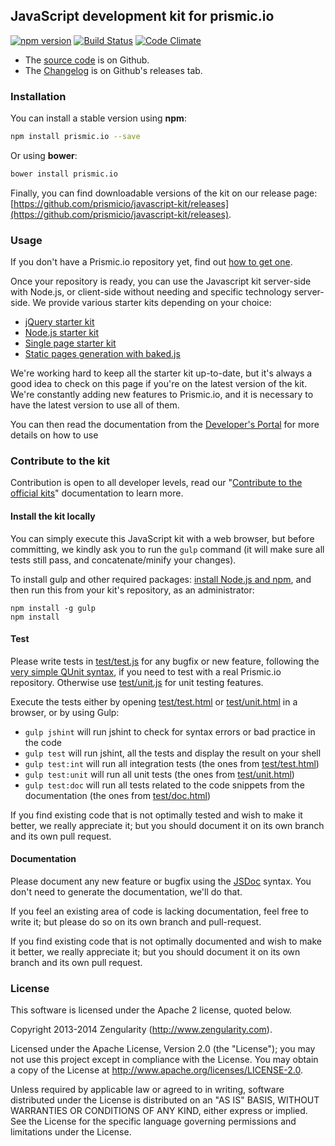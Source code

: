 ## JavaScript development kit for prismic.io

[![npm version](https://badge.fury.io/js/prismic.io.svg)](http://badge.fury.io/js/prismic.io)
[![Build Status](https://api.travis-ci.org/prismicio/javascript-kit.png)](https://travis-ci.org/prismicio/javascript-kit)
[![Code Climate](https://codeclimate.com/github/prismicio/javascript-kit.png)](https://codeclimate.com/github/prismicio/javascript-kit)

* The [source code](https://github.com/prismicio/javascript-kit) is on Github.
* The [Changelog](https://github.com/prismicio/javascript-kit/releases) is on Github's releases tab.

### Installation

You can install a stable version using __npm__:

```sh
npm install prismic.io --save
```

Or using __bower__:

```sh
bower install prismic.io
```

Finally, you can find downloadable versions of the kit on our release page: [https://github.com/prismicio/javascript-kit/releases](https://github.com/prismicio/javascript-kit/releases).

### Usage

If you don't have a Prismic.io repository yet, find out [how to get one](https://developers.prismic.io/documentation/UjBaQsuvzdIHvE4D/getting-started).

Once your repository is ready, you can use the Javascript kit server-side with Node.js, or client-side without needing and specific technology server-side. We provide various starter kits depending on your choice:

* [jQuery starter kit](https://github.com/prismicio/javascript-jquery-starter)
* [Node.js starter kit](https://github.com/prismicio/javascript-nodejs-starter)
* [Single page starter kit](https://github.com/prismicio/javascript-singlepage)
* [Static pages generation with baked.js](https://github.com/prismicio/baked.js)

We're working hard to keep all the starter kit up-to-date, but it's always a good idea to check on this page if you're on the
latest version of the kit. We're constantly adding new features to Prismic.io, and it is necessary to have the latest version
to use all of them.

You can then read the documentation from the [Developer's Portal](https://developers.prismic.io/) for more details on how to use

### Contribute to the kit

Contribution is open to all developer levels, read our "[Contribute to the official kits](https://developers.prismic.io/documentation/UszOeAEAANUlwFpp/contribute-to-the-official-kits)" documentation to learn more.

#### Install the kit locally

You can simply execute this JavaScript kit with a web browser, but before committing, we kindly ask you to run the ```gulp``` command (it will make sure all tests still pass, and concatenate/minify your changes).

To install gulp and other required packages: [install Node.js and npm](http://www.joyent.com/blog/installing-node-and-npm/), and then run this from your kit's repository, as an administrator:
```
npm install -g gulp
npm install
```

#### Test

Please write tests in [test/test.js](test/test.js) for any bugfix or new feature, following the [very simple QUnit syntax](http://qunitjs.com/), if you need to test with a real Prismic.io repository. Otherwise use [test/unit.js](test/unit.js) for unit testing features.

Execute the tests either by opening [test/test.html](test/test.html) or [test/unit.html](test/unit.html) in a browser, or by using Gulp:

* ```gulp jshint``` will run jshint to check for syntax errors or bad practice in the code
* ```gulp test``` will run jshint, all the tests and display the result on your shell
* ```gulp test:int``` will run all integration tests (the ones from [test/test.html](test/test.html))
* ```gulp test:unit``` will run all unit tests (the ones from [test/unit.html](test/unit.html))
* ```gulp test:doc``` will run all tests related to the code snippets from the documentation (the ones from [test/doc.html](test/doc.html))

If you find existing code that is not optimally tested and wish to make it better, we really appreciate it; but you should document it on its own branch and its own pull request.

#### Documentation

Please document any new feature or bugfix using the [JSDoc](http://usejsdoc.org/) syntax. You don't need to generate the documentation, we'll do that.

If you feel an existing area of code is lacking documentation, feel free to write it; but please do so on its own branch and pull-request.

If you find existing code that is not optimally documented and wish to make it better, we really appreciate it; but you should document it on its own branch and its own pull request.

### License

This software is licensed under the Apache 2 license, quoted below.

Copyright 2013-2014 Zengularity (http://www.zengularity.com).

Licensed under the Apache License, Version 2.0 (the "License"); you may not use this project except in compliance with the License. You may obtain a copy of the License at http://www.apache.org/licenses/LICENSE-2.0.

Unless required by applicable law or agreed to in writing, software distributed under the License is distributed on an "AS IS" BASIS, WITHOUT WARRANTIES OR CONDITIONS OF ANY KIND, either express or implied. See the License for the specific language governing permissions and limitations under the License.
